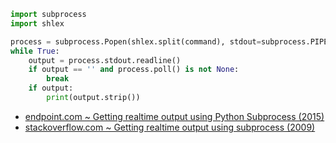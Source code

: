 ```python
import subprocess
import shlex

process = subprocess.Popen(shlex.split(command), stdout=subprocess.PIPE)
while True:
    output = process.stdout.readline()
    if output == '' and process.poll() is not None:
        break
    if output:
        print(output.strip())
```

- [endpoint.com ~ Getting realtime output using Python Subprocess (2015)](https://www.endpoint.com/blog/2015/01/28/getting-realtime-output-using-python)
- [stackoverflow.com ~ Getting realtime output using subprocess (2009)](https://stackoverflow.com/a/803396)
